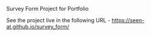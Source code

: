 Survey Form Project for Portfolio

See the project live in the following URL - 
https://seen-at.github.io/survey_form/